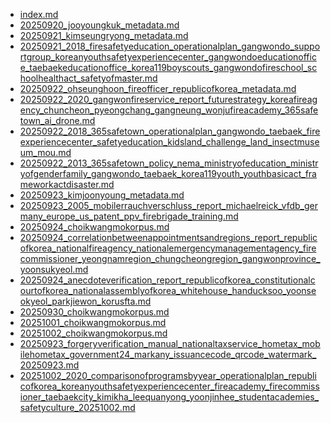 * [index.md](index.md)
* [20250920_jooyoungkuk_metadata.md](20250920_jooyoungkuk_metadata.md)
* [20250921_kimseungryong_metadata.md](20250921_kimseungryong_metadata.md)
* [20250921_2018_firesafetyeducation_operationalplan_gangwondo_supportgroup_koreanyouthsafetyexperiencecenter_gangwondoeducationoffice_taebaekeducationoffice_korea119boyscouts_gangwondofireschool_schoolhealthact_safetyofmaster.md](20250921_2018_firesafetyeducation_operationalplan_gangwondo_supportgroup_koreanyouthsafetyexperiencecenter_gangwondoeducationoffice_taebaekeducationoffice_korea119boyscouts_gangwondofireschool_schoolhealthact_safetyofmaster.md)
* [20250922_ohseunghoon_fireofficer_republicofkorea_metadata.md](20250922_ohseunghoon_fireofficer_republicofkorea_metadata.md)
* [20250922_2020_gangwonfireservice_report_futurestrategy_koreafireagency_chuncheon_pyeongchang_gangneung_wonjufireacademy_365safetown_ai_drone.md](20250922_2020_gangwonfireservice_report_futurestrategy_koreafireagency_chuncheon_pyeongchang_gangneung_wonjufireacademy_365safetown_ai_drone.md)
* [20250922_2018_365safetown_operationalplan_gangwondo_taebaek_fireexperiencecenter_safetyeducation_kidsland_challenge_land_insectmuseum_mou.md](20250922_2018_365safetown_operationalplan_gangwondo_taebaek_fireexperiencecenter_safetyeducation_kidsland_challenge_land_insectmuseum_mou.md)
* [20250922_2013_365safetown_policy_nema_ministryofeducation_ministryofgenderfamily_gangwondo_taebaek_korea119youth_youthbasicact_frameworkactdisaster.md](20250922_2013_365safetown_policy_nema_ministryofeducation_ministryofgenderfamily_gangwondo_taebaek_korea119youth_youthbasicact_frameworkactdisaster.md)
* [20250923_kimjoonyoung_metadata.md](20250923_kimjoonyoung_metadata.md)
* [20250923_2005_mobilerrauchverschluss_report_michaelreick_vfdb_germany_europe_us_patent_ppv_firebrigade_training.md](20250923_2005_mobilerrauchverschluss_report_michaelreick_vfdb_germany_europe_us_patent_ppv_firebrigade_training.md)
* [20250924_choikwangmokorpus.md](20250924_choikwangmokorpus.md)
* [20250924_correlationbetweenappointmentsandregions_report_republicofkorea_nationalfireagency_nationalemergencymanagementagency_firecommissioner_yeongnamregion_chungcheongregion_gangwonprovince_yoonsukyeol.md](20250924_correlationbetweenappointmentsandregions_report_republicofkorea_nationalfireagency_nationalemergencymanagementagency_firecommissioner_yeongnamregion_chungcheongregion_gangwonprovince_yoonsukyeol.md)
* [20250924_anecdoteverification_report_republicofkorea_constitutionalcourtofkorea_nationalassemblyofkorea_whitehouse_handucksoo_yoonseokyeol_parkjiewon_korusfta.md](20250924_anecdoteverification_report_republicofkorea_constitutionalcourtofkorea_nationalassemblyofkorea_whitehouse_handucksoo_yoonseokyeol_parkjiewon_korusfta.md)
* [20250930_choikwangmokorpus.md](20250930_choikwangmokorpus.md)
* [20251001_choikwangmokorpus.md](20251001_choikwangmokorpus.md)
* [20251002_choikwangmokorpus.md](20251002_choikwangmokorpus.md)
* [20250923_forgeryverification_manual_nationaltaxservice_hometax_mobilehometax_government24_markany_issuancecode_qrcode_watermark_20250923.md](20250923_forgeryverification_manual_nationaltaxservice_hometax_mobilehometax_government24_markany_issuancecode_qrcode_watermark_20250923.md)
* [20251002_2020_comparisonofprogramsbyyear_operationalplan_republicofkorea_koreanyouthsafetyexperiencecenter_fireacademy_firecommissioner_taebaekcity_kimikha_leequanyong_yoonjinhee_studentacademies_safetyculture_20251002.md](20251002_2020_comparisonofprogramsbyyear_operationalplan_republicofkorea_koreanyouthsafetyexperiencecenter_fireacademy_firecommissioner_taebaekcity_kimikha_leequanyong_yoonjinhee_studentacademies_safetyculture_20251002.md)

